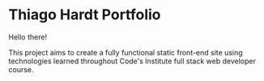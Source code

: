 # Thiago Hardt Portfolio

Hello there!

This project aims to create a fully functional static front-end site using technologies learned throughout Code's Institute full stack web developer course.



<!--stackedit_data:
eyJoaXN0b3J5IjpbLTE2MTgyNzQ1NTUsLTE2MTEyNDQwOTBdfQ
==
-->